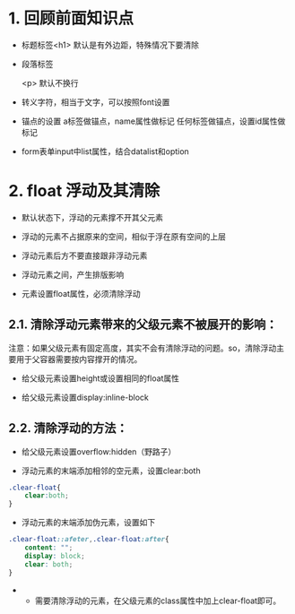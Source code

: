 
# 1. 回顾前面知识点

* 标题标签&lt;h1> 默认是有外边距，特殊情况下要清除


* 段落标签

    &lt;p> 默认不换行

* 转义字符，相当于文字，可以按照font设置

* 锚点的设置
    a标签做锚点，name属性做标记
    任何标签做锚点，设置id属性做标记

* form表单input中list属性，结合datalist和option


# 2. float 浮动及其清除

* 默认状态下，浮动的元素撑不开其父元素

* 浮动的元素不占据原来的空间，相似于浮在原有空间的上层

* 浮动元素后方不要直接跟非浮动元素

* 浮动元素之间，产生排版影响

* 元素设置float属性，必须清除浮动


## 2.1. 清除浮动元素带来的父级元素不被展开的影响：

注意：如果父级元素有固定高度，其实不会有清除浮动的问题。so，清除浮动主要用于父容器需要按内容撑开的情况。

* 给父级元素设置height或设置相同的float属性

* 给父级元素设置display:inline-block


## 2.2. 清除浮动的方法：

* 给父级元素设置overflow:hidden（野路子）

* 浮动元素的末端添加相邻的空元素，设置clear:both
```css
.clear-float{
    clear:both;
}
```

* 浮动元素的末端添加伪元素，设置如下
```css
.clear-float::afeter,.clear-float:after{
    content: "";
    display: block;
    clear: both;
}
``` 
+ + 需要清除浮动的元素，在父级元素的class属性中加上clear-float即可。
